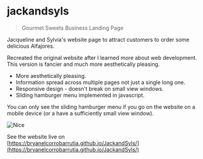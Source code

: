 # jackandsyls
> Gourmet Sweets Business Landing Page

Jacqueline and Sylvia's website page to attract customers to order some delicious 
Alfajores.

Recreated the original website after I learned more about web development. This version is fancier and much more aesthetically pleasing.

<ul>
  <li>More aesthetically pleasing. </li>
  <li>Information spread across multiple pages not just a single long one.</li>
  <li>Responsive design - doesn't break on small view windows.</li>
  <li>Sliding hamburger menu implemented in javascript.</li>
</ul>

You can only see the sliding hamburger menu if you go on the website on a mobile device (or a have a sufficiently small view window).

![Nice](https://i.gyazo.com/08cdb548cb2839c7e8aea172d6029415.gif)

See the website live on [https://bryanelcorrobarrutia.github.io/JackandSyls/](https://bryanelcorrobarrutia.github.io/JackandSyls/)
